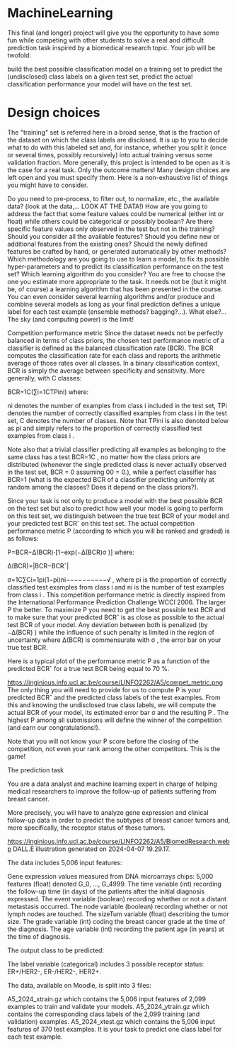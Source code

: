 # MachineLearning

This final (and longer) project will give you the opportunity to have some fun while competing with other students to solve a real and difficult prediction task inspired by a biomedical research topic. Your job will be twofold:

build the best possible classification model on a training set to predict the (undisclosed) class labels on a given test set,
predict the actual classification performance your model will have on the test set.

# Design choices #
The "training" set is referred here in a broad sense, that is the fraction of the dataset on which the class labels are disclosed. It is up to you to decide what to do with this labeled set and, for instance, whether you split it (once or several times, possibly recursively) into actual training versus some validation fraction. More generally, this project is intended to be open as it is the case for a real task. Only the outcome matters! Many design choices are left open and you must specify them. Here is a non-exhaustive list of things you might have to consider.

Do you need to pre-process, to filter out, to normalize, etc., the available data? (look at the data,... LOOK AT THE DATA!)
How are you going to address the fact that some feature values could be numerical (either int or float) while others could be categorical or possibly boolean? Are there specific feature values only observed in the test but not in the training?
Should you consider all the available features? Should you define new or additional features from the existing ones? Should the newly defined features be crafted by hand, or generated automatically by other methods?
Which methodology are you going to use to learn a model, to fix its possible hyper-parameters and to predict its classification performance on the test set?
Which learning algorithm do you consider? You are free to choose the one you estimate more appropriate to the task. It needs not be (but it might be, of course) a learning algorithm that has been presented in the course. You can even consider several learning algorithms and/or produce and combine several models as long as your final prediction defines a unique label for each test example (ensemble methods? bagging?...).
What else?... The sky (and computing power) is the limit!

Competition performance metric
Since the dataset needs not be perfectly balanced in terms of class priors, the chosen test performance metric of a classifier is defined as the balanced classification rate (BCR). The BCR computes the classification rate for each class and reports the arithmetic average of those rates over all classes. In a binary classification context, BCR is simply the average between specificity and sensitivity. More generally, with C
 classes:

BCR=1C(∑i=1CTPini)
where:

ni
 denotes the number of examples from class i
 included in the test set,
TPi
 denotes the number of correctly classified examples from class i
 in the test set,
C
 denotes the number of classes.
Note that TPini
 is also denoted below as pi
 and simply refers to the proportion of correctly classified test examples from class i
.

Note also that a trivial classifier predicting all examples as belonging to the same class has a test BCR=1C
, no matter how the class priors are distributed (whenever the single predicted class is never actually observed in the test set, BCR = 0 assuming 00
 = 0.), while a perfect classifier has BCR=1
 (what is the expected BCR of a classifier predicting uniformly at random among the classes? Does it depend on the class priors?).

Since your task is not only to produce a model with the best possible BCR on the test set but also to predict how well your model is going to perform on this test set, we distinguish between the true test BCR
 of your model and your predicted test BCRˆ
 on this test set. The actual competition performance metric P
 (according to which you will be ranked and graded) is as follows:

P=BCR−Δ(BCR)⋅[1−exp(−Δ(BCR)σ )]
where:

Δ(BCR)=|BCR−BCRˆ|

σ=1C∑Ci=1pi(1−pi)ni−−−−−−−−−−√
, where pi
 is the proportion of correctly classified test examples from class i
 and ni
 is the number of test examples from class i
.
This competition performance metric is directly inspired from the International Performance Prediction Challenge WCCI 2006. The larger P
 the better. To maximize P
 you need to get the best possible test BCR
 and to make sure that your predicted BCRˆ
 is as close as possible to the actual test BCR
 of your model. Any deviation between both is penalized (by −Δ(BCR)
) while the influence of such penalty is limited in the region of uncertainty where Δ(BCR)
 is commensurate with σ
, the error bar on your true test BCR.

Here is a typical plot of the performance metric P
 as a function of the predicted BCRˆ
 for a true test BCR
 being equal to 70 %.

https://inginious.info.ucl.ac.be/course/LINFO2262/A5/compet_metric.png
The only thing you will need to provide for us to compute P
 is your predicted BCRˆ
 and the predicted class labels of the test examples. From this and knowing the undisclosed true class labels, we will compute the actual BCR
 of your model, its estimated error bar σ
 and the resulting P
. The highest P
 among all submissions will define the winner of the competition (and earn our congratulations!).

Note that you will not know your P
 score before the closing of the competition, not even your rank among the other competitors. This is the game!


The prediction task

You are a data analyst and machine learning expert in charge of helping medical researchers to improve the follow-up of patients suffering from breast cancer.

More precisely, you will have to analyze gene expression and clinical follow-up data in order to predict the subtypes of breast cancer tumors and, more specifically, the receptor status of these tumors.

https://inginious.info.ucl.ac.be/course/LINFO2262/A5/BiomedResearch.webp
DALL.E illustration generated on 2024-04-07 19.29.17.


The data includes 5,006 input features:

Gene expression values measured from DNA microarrays chips: 5,000 features (float) denoted G_0, ..., G_4999.
The time variable (int) recording the follow-up time (in days) of the patients after the initial diagnosis expressed.
The event variable (boolean) recording whether or not a distant metastasis occurred.
The node variable (boolean) recording whether or not lymph nodes are touched.
The sizeTum variable (float) describing the tumor size.
The grade variable (int) coding the breast cancer grade at the time of the diagnosis.
The age variable (int) recording the patient age (in years) at the time of diagnosis.

The output class to be predicted:

The label variable (categorical) includes 3 possible receptor status: ER+/HER2-, ER-/HER2-, HER2+.


The data, available on Moodle, is split into 3 files:

A5_2024_xtrain.gz which contains the 5,006 input features of 2,099 examples to train and validate your models.
A5_2024_ytrain.gz which contains the corresponding class labels of the 2,099 training (and validation) examples.
A5_2024_xtest.gz which contains the 5,006 input features of 370 test examples. It is your task to predict one class label for each test example.
